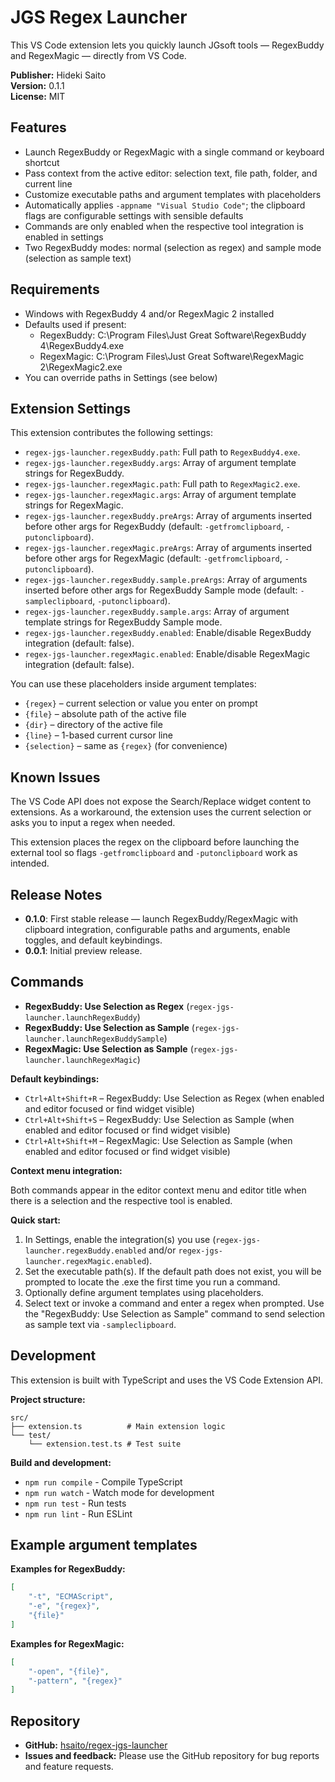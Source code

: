 # JGS Regex Launcher

This VS Code extension lets you quickly launch JGsoft tools — RegexBuddy and RegexMagic — directly from VS Code.

**Publisher:** Hideki Saito  
**Version:** 0.1.1  
**License:** MIT

## Features

- Launch RegexBuddy or RegexMagic with a single command or keyboard shortcut
- Pass context from the active editor: selection text, file path, folder, and current line
- Customize executable paths and argument templates with placeholders
- Automatically applies `-appname "Visual Studio Code"`; the clipboard flags are configurable settings with sensible defaults
- Commands are only enabled when the respective tool integration is enabled in settings
 - Two RegexBuddy modes: normal (selection as regex) and sample mode (selection as sample text)

 

## Requirements

- Windows with RegexBuddy 4 and/or RegexMagic 2 installed
- Defaults used if present:
	- RegexBuddy: C:\\Program Files\\Just Great Software\\RegexBuddy 4\\RegexBuddy4.exe
	- RegexMagic: C:\\Program Files\\Just Great Software\\RegexMagic 2\\RegexMagic2.exe
- You can override paths in Settings (see below)

## Extension Settings

This extension contributes the following settings:

* `regex-jgs-launcher.regexBuddy.path`: Full path to `RegexBuddy4.exe`.
* `regex-jgs-launcher.regexBuddy.args`: Array of argument template strings for RegexBuddy.
* `regex-jgs-launcher.regexMagic.path`: Full path to `RegexMagic2.exe`.
* `regex-jgs-launcher.regexMagic.args`: Array of argument template strings for RegexMagic.
* `regex-jgs-launcher.regexBuddy.preArgs`: Array of arguments inserted before other args for RegexBuddy (default: `-getfromclipboard`, `-putonclipboard`).
* `regex-jgs-launcher.regexMagic.preArgs`: Array of arguments inserted before other args for RegexMagic (default: `-getfromclipboard`, `-putonclipboard`).
* `regex-jgs-launcher.regexBuddy.sample.preArgs`: Array of arguments inserted before other args for RegexBuddy Sample mode (default: `-sampleclipboard`, `-putonclipboard`).
* `regex-jgs-launcher.regexBuddy.sample.args`: Array of argument template strings for RegexBuddy Sample mode.
* `regex-jgs-launcher.regexBuddy.enabled`: Enable/disable RegexBuddy integration (default: false).
* `regex-jgs-launcher.regexMagic.enabled`: Enable/disable RegexMagic integration (default: false).

You can use these placeholders inside argument templates:

* `{regex}` – current selection or value you enter on prompt
* `{file}` – absolute path of the active file
* `{dir}` – directory of the active file
* `{line}` – 1-based current cursor line
* `{selection}` – same as `{regex}` (for convenience)

## Known Issues

The VS Code API does not expose the Search/Replace widget content to extensions. As a workaround, the extension uses the current selection or asks you to input a regex when needed.

This extension places the regex on the clipboard before launching the external tool so flags `-getfromclipboard` and `-putonclipboard` work as intended.

## Release Notes

- **0.1.0**: First stable release — launch RegexBuddy/RegexMagic with clipboard integration, configurable paths and arguments, enable toggles, and default keybindings.
- **0.0.1**: Initial preview release.

## Commands

- **RegexBuddy: Use Selection as Regex** (`regex-jgs-launcher.launchRegexBuddy`)
- **RegexBuddy: Use Selection as Sample** (`regex-jgs-launcher.launchRegexBuddySample`)
- **RegexMagic: Use Selection as Sample** (`regex-jgs-launcher.launchRegexMagic`)

**Default keybindings:**

- `Ctrl+Alt+Shift+R` – RegexBuddy: Use Selection as Regex (when enabled and editor focused or find widget visible)
- `Ctrl+Alt+Shift+S` – RegexBuddy: Use Selection as Sample (when enabled and editor focused or find widget visible)
- `Ctrl+Alt+Shift+M` – RegexMagic: Use Selection as Sample (when enabled and editor focused or find widget visible)

**Context menu integration:**

Both commands appear in the editor context menu and editor title when there is a selection and the respective tool is enabled.

**Quick start:**

1. In Settings, enable the integration(s) you use (`regex-jgs-launcher.regexBuddy.enabled` and/or `regex-jgs-launcher.regexMagic.enabled`).
2. Set the executable path(s). If the default path does not exist, you will be prompted to locate the .exe the first time you run a command.
3. Optionally define argument templates using placeholders.
4. Select text or invoke a command and enter a regex when prompted. Use the "RegexBuddy: Use Selection as Sample" command to send selection as sample text via `-sampleclipboard`.

## Development

This extension is built with TypeScript and uses the VS Code Extension API.

**Project structure:**
```
src/
├── extension.ts          # Main extension logic
└── test/
    └── extension.test.ts # Test suite
```

**Build and development:**
- `npm run compile` - Compile TypeScript
- `npm run watch` - Watch mode for development
- `npm run test` - Run tests
- `npm run lint` - Run ESLint

## Example argument templates

**Examples for RegexBuddy:**

```json
[
	"-t", "ECMAScript",
	"-e", "{regex}",
	"{file}"
]
```

**Examples for RegexMagic:**

```json
[
	"-open", "{file}",
	"-pattern", "{regex}"
]
```

## Repository

- **GitHub:** [hsaito/regex-jgs-launcher](https://github.com/hsaito/regex-jgs-launcher)
- **Issues and feedback:** Please use the GitHub repository for bug reports and feature requests.


